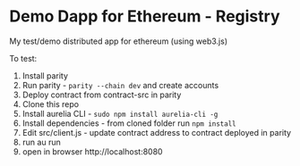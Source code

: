 Demo Dapp for Ethereum - Registry
=================================

My test/demo distributed app for ethereum (using web3.js)

To test:
1. Install parity
2. Run parity - `parity --chain dev` and create accounts
3. Deploy contract from contract-src in parity
4. Clone this repo
5. Install aurelia CLI - `sudo npm install aurelia-cli -g`
6. Install dependencies - from cloned folder run `npm install`
7. Edit src/client.js - update contract address to contract deployed in parity
8. run au run
9. open in browser http://localhost:8080
